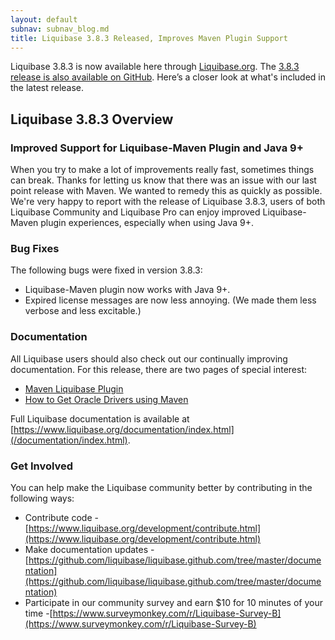 ```yaml
---
layout: default
subnav: subnav_blog.md
title: Liquibase 3.8.3 Released, Improves Maven Plugin Support
---
```

Liquibase 3.8.3 is now available here through [Liquibase.org](https://download.liquibase.org/download-community/).
The [3.8.3 release is also available on GitHub](https://github.com/liquibase/liquibase/releases/). Here’s a closer look at what's included in the latest release.

## Liquibase 3.8.3 Overview

### Improved Support for Liquibase-Maven Plugin and Java 9+
When you try to make a lot of improvements really fast, sometimes things can break. Thanks for letting us know that there was an issue with our last point release with Maven. We wanted to remedy this as quickly as possible. We're very happy to report with the release of Liquibase 3.8.3, users of both Liquibase Community and Liquibase Pro can enjoy improved Liquibase-Maven plugin experiences, especially when using Java 9+.

### Bug Fixes
The following bugs were fixed in version 3.8.3:
- Liquibase-Maven plugin now works with Java 9+.
- Expired license messages are now less annoying. (We made them less verbose and less excitable.)

### Documentation
All Liquibase users should also check out our continually improving documentation. For this release, there are two pages of special interest:
- [Maven Liquibase Plugin](/documentation/maven/index.html)
- [How to Get Oracle Drivers using Maven](/documentation/maven/maven-get-oracle-drivers.html)

Full Liquibase documentation is available at [https://www.liquibase.org/documentation/index.html](/documentation/index.html).

### Get Involved
You can help make the Liquibase community better by contributing in the following ways:
- Contribute code - [https://www.liquibase.org/development/contribute.html](https://www.liquibase.org/development/contribute.html)
- Make documentation updates -[https://github.com/liquibase/liquibase.github.com/tree/master/documentation](https://github.com/liquibase/liquibase.github.com/tree/master/documentation)
- Participate in our community survey and earn $10 for 10 minutes of your time -[https://www.surveymonkey.com/r/Liquibase-Survey-B](https://www.surveymonkey.com/r/Liquibase-Survey-B)

